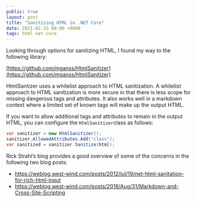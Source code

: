 ```yaml
---
public: true
layout: post
title: "Sanitizing HTML in .NET Core"
date: 2021-02-25 00:00 +0000
tags: html net-core
---
```


Looking through options for sanitizing HTML, I found my way to the following library:

[https://github.com/mganss/HtmlSanitizer](https://github.com/mganss/HtmlSanitizer)

HtmlSantizer uses a whitelist approach to HTML sanitization. A whitelist approach to HTML sanitization is more secure in that there is less scope for missing dangerous tags and attributes. It also works well in a markdown context where a limited set of known tags will make up the output HTML.

If you want to allow additional tags and attributes to remain in the output HTML, you can configure the `HtmlSanitizer`class as follows:

```csharp
var sanitizer = new HtmlSanitizer();  
sanitizer.AllowedAttributes.Add("class");  
var sanitized = sanitizer.Sanitize(html);
```

Rick Strahl’s blog provides a good overview of some of the concerns in the following two blog posts:

- https://weblog.west-wind.com/posts/2012/jul/19/net-html-sanitation-for-rich-html-input
- https://weblog.west-wind.com/posts/2018/Aug/31/Markdown-and-Cross-Site-Scripting